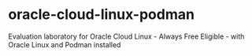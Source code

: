 # oracle-cloud-linux-podman
Evaluation laboratory for Oracle Cloud Linux - Always Free Eligible - with Oracle Linux and Podman installed
